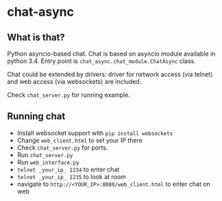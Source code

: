 chat-async
==========
## What is that?
Python asyncio-based chat. Chat is based on asyncio module available in python 3.4.
Entry point is `chat_async.chat_module.ChatAsync` class.

Chat could be extended by drivers: driver for network access (via telnet) and web access (via websockets) are included.

Check ``chat_server.py`` for running example.
## Running chat 

* Install websocket support with ``pip install websockets``
* Change ``web_client.html`` to set your IP there
* Check ``chat_server.py`` for ports.
* Run ``chat_server.py``
* Run ``web_interface.py``
* `telnet _your_ip_ 1234` to enter chat
* `telnet _your_ip_ 1235` to look at room
* navigate to ``http://<YOUR_IP>:8080/web_client.html`` to enter chat on web


